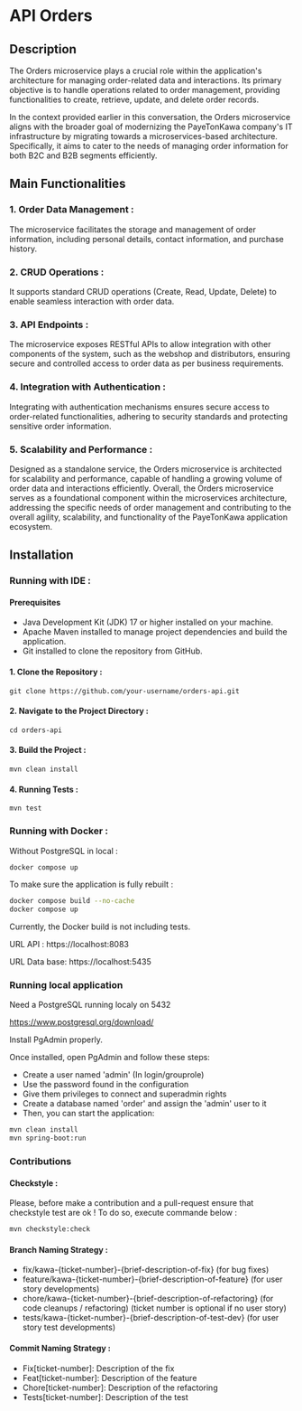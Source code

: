 # API Orders

## Description

The Orders microservice plays a crucial role within the application's architecture for managing order-related data and interactions. Its primary objective is to handle operations related to order management, providing functionalities to create, retrieve, update, and delete order records.

In the context provided earlier in this conversation, the Orders microservice aligns with the broader goal of modernizing the PayeTonKawa company's IT infrastructure by migrating towards a microservices-based architecture. Specifically, it aims to cater to the needs of managing order information for both B2C and B2B segments efficiently.

## Main Functionalities

### 1. Order Data Management :

The microservice facilitates the storage and management of order information, including personal details, contact information, and purchase history.

### 2. CRUD Operations :

It supports standard CRUD operations (Create, Read, Update, Delete) to enable seamless interaction with order data.

### 3. API Endpoints :
The microservice exposes RESTful APIs to allow integration with other components of the system, such as the webshop and distributors, ensuring secure and controlled access to order data as per business requirements.

### 4. Integration with Authentication :

Integrating with authentication mechanisms ensures secure access to order-related functionalities, adhering to security standards and protecting sensitive order information.

### 5. Scalability and Performance :

Designed as a standalone service, the Orders microservice is architected for scalability and performance, capable of handling a growing volume of order data and interactions efficiently.
Overall, the Orders microservice serves as a foundational component within the microservices architecture, addressing the specific needs of order management and contributing to the overall agility, scalability, and functionality of the PayeTonKawa application ecosystem.

## Installation

### Running with IDE :

#### Prerequisites

* Java Development Kit (JDK) 17 or higher installed on your machine.
* Apache Maven installed to manage project dependencies and build the application.
* Git installed to clone the repository from GitHub.

#### 1. Clone the Repository :
```
git clone https://github.com/your-username/orders-api.git
```
#### 2. Navigate to the Project Directory :
```
cd orders-api
```
#### 3. Build the Project :
```
mvn clean install
```
#### 4. Running Tests :
```
mvn test
```

### Running with Docker :

Without PostgreSQL in local :

```sh
docker compose up
```

To make sure the application is fully rebuilt :

```sh
docker compose build --no-cache
docker compose up
```

Currently, the Docker build is not including tests.

URL API : https://localhost:8083

URL Data base: https://localhost:5435

### Running local application

Need a PostgreSQL running localy on 5432

https://www.postgresql.org/download/

Install PgAdmin properly.

Once installed, open PgAdmin and follow these steps:

* Create a user named 'admin' (In login/grouprole)
* Use the password found in the configuration
* Give them privileges to connect and superadmin rights
* Create a database named 'order' and assign the 'admin' user to it
* Then, you can start the application:

```sh
mvn clean install
mvn spring-boot:run
```

### Contributions
#### Checkstyle :

Please, before make a contribution and a pull-request ensure that checkstyle test are ok !
To do so, execute commande below :

```sh
mvn checkstyle:check 
```

#### Branch Naming Strategy :
* fix/kawa-{ticket-number}-{brief-description-of-fix} (for bug fixes)
* feature/kawa-{ticket-number}-{brief-description-of-feature} (for user story developments)
* chore/kawa-{ticket-number}-{brief-description-of-refactoring} (for code cleanups / refactoring) (ticket number is optional if no user story)
* tests/kawa-{ticket-number}-{brief-description-of-test-dev} (for user story test developments)

#### Commit Naming Strategy :
* Fix[ticket-number]: Description of the fix
* Feat[ticket-number]: Description of the feature
* Chore[ticket-number]: Description of the refactoring
* Tests[ticket-number]: Description of the test